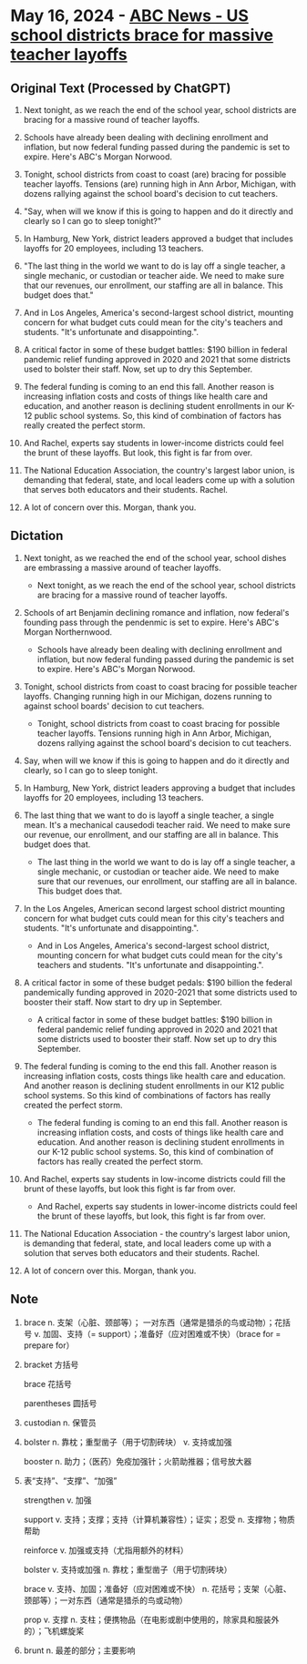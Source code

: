 # May 16, 2024 - [ABC News - US school districts brace for massive teacher layoffs](https://www.youtube.com/watch?v=PzU3wkXjgZA)

## Original Text (Processed by ChatGPT)

1. Next tonight, as we reach the end of the school year, school districts are bracing for a massive round of teacher layoffs.

2. Schools have already been dealing with declining enrollment and inflation, but now federal funding passed during the pandemic is set to expire. Here's ABC's Morgan Norwood.

3. Tonight, school districts from coast to coast (are) bracing for possible teacher layoffs. Tensions (are) running high in Ann Arbor, Michigan, with dozens rallying against the school board's decision to cut teachers.

4. "Say, when will we know if this is going to happen and do it directly and clearly so I can go to sleep tonight?"

5. In Hamburg, New York, district leaders approved a budget that includes layoffs for 20 employees, including 13 teachers.

6. "The last thing in the world we want to do is lay off a single teacher, a single mechanic, or custodian or teacher aide. We need to make sure that our revenues, our enrollment, our staffing are all in balance. This budget does that."

7. And in Los Angeles, America's second-largest school district, mounting concern for what budget cuts could mean for the city's teachers and students. "It's unfortunate and disappointing.".

8. A critical factor in some of these budget battles: $190 billion in federal pandemic relief funding approved in 2020 and 2021 that some districts used to bolster their staff. Now, set up to dry this September.

9. The federal funding is coming to an end this fall. Another reason is increasing inflation costs and costs of things like health care and education, and another reason is declining student enrollments in our K-12 public school systems. So, this kind of combination of factors has really created the perfect storm.

10. And Rachel, experts say students in lower-income districts could feel the brunt of these layoffs. But look, this fight is far from over.

11. The National Education Association, the country's largest labor union, is demanding that federal, state, and local leaders come up with a solution that serves both educators and their students. Rachel.

12. A lot of concern over this. Morgan, thank you.

## Dictation

1. Next tonight, as we reached the end of the school year, school dishes are embrassing a massive around of teacher layoffs.

   - Next tonight, as we reach the end of the school year, school districts are bracing for a massive round of teacher layoffs.

2. Schools of art Benjamin declining romance and inflation, now federal's founding pass through the pendenmic is set to expire. Here's ABC's Morgan Northernwood.

   - Schools have already been dealing with declining enrollment and inflation, but now federal funding passed during the pandemic is set to expire. Here's ABC's Morgan Norwood.

3. Tonight, school districts from coast to coast bracing for possible teacher layoffs. Changing running high in our Michigan, dozens running to against school boards' decision to cut teachers.

   - Tonight, school districts from coast to coast bracing for possible teacher layoffs. Tensions running high in Ann Arbor, Michigan, dozens rallying against the school board's decision to cut teachers.

4. Say, when will we know if this is going to happen and do it directly and clearly, so I can go to sleep tonight.

5. In Hamburg, New York, district leaders approving a budget that includes layoffs for 20 employees, including 13 teachers.

6. The last thing that we want to do is layoff a single teacher, a single mean. It's a mechanical causedodi teacher raid. We need to make sure our revenue, our enrollment, and our staffing are all in balance. This budget does that.

   - The last thing in the world we want to do is lay off a single teacher, a single mechanic, or custodian or teacher aide. We need to make sure that our revenues, our enrollment, our staffing are all in balance. This budget does that.

7. In the Los Angeles, American second largest school district mounting concern for what budget cuts could mean for this city's teachers and students. "It's unfortunate and disappointing.".

   - And in Los Angeles, America's second-largest school district, mounting concern for what budget cuts could mean for the city's teachers and students. "It's unfortunate and disappointing.".

8. A critical factor in some of these budget pedals: $190 billion the federal pandemically funding approved in 2020-2021 that some districts used to booster their staff. Now start to dry up in September.

   - A critical factor in some of these budget battles: $190 billion in federal pandemic relief funding approved in 2020 and 2021 that some districts used to booster their staff. Now set up to dry this September.

9. The federal funding is coming to the end this fall. Another reason is increasing inflation costs, costs things like health care and education. And another reason is declining student enrollments in our K12 public school systems. So this kind of combinations of factors has really created the perfect storm.

   - The federal funding is coming to an end this fall. Another reason is increasing inflation costs, and costs of things like health care and education. And another reason is declining student enrollments in our K-12 public school systems. So, this kind of combination of factors has really created the perfect storm.

10. And Rachel, experts say students in low-income districts could fill the brunt of these layoffs, but look this fight is far from over.

    - And Rachel, experts say students in lower-income districts could feel the brunt of these layoffs, but look, this fight is far from over.

11. The National Education Association - the country's largest labor union, is demanding that federal, state, and local leaders come up with a solution that serves both educators and their students. Rachel.

12. A lot of concern over this. Morgan, thank you.

## Note

1. brace n. 支架（心脏、颈部等）； 一对东西（通常是猎杀的鸟或动物）；花括号 v. 加固、支持（= support）；准备好（应对困难或不快）（brace for = prepare for）

2. bracket 方括号

   brace 花括号

   parentheses 圆括号

3. custodian n. 保管员

4. bolster n. 靠枕；重型凿子（用于切割砖块） v. 支持或加强

   booster n. 助力；（医药）免疫加强针；火箭助推器；信号放大器

5. 表“支持”、“支撑”、“加强”

   strengthen v. 加强

   support v. 支持；支撑；支持（计算机兼容性）；证实；忍受 n. 支撑物；物质帮助

   reinforce v. 加强或支持（尤指用额外的材料）

   bolster v. 支持或加强 n. 靠枕；重型凿子（用于切割砖块）

   brace v. 支持、加固；准备好（应对困难或不快） n. 花括号；支架（心脏、颈部等）；一对东西（通常是猎杀的鸟或动物）

   prop v. 支撑 n. 支柱；便携物品（在电影或剧中使用的，除家具和服装外的）；飞机螺旋桨

6. brunt n. 最差的部分；主要影响
